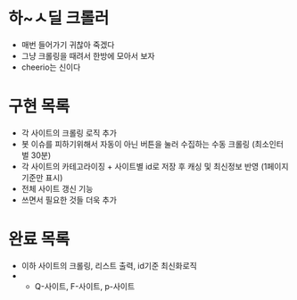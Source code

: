 # 하~ㅅ딜 크롤러
- 매번 들어가기 귀찮아 죽겠다
- 그냥 크롤링을 때려서 한방에 모아서 보자
- cheerio는 신이다

# 구현 목록
- 각 사이트의 크롤링 로직 추가
- 봇 이슈를 피하기위해서 자동이 아닌 버튼을 눌러 수집하는 수동 크롤링 (최소인터벌 30분)
- 각 사이트의 카테고라이징 + 사이트별 id로 저장 후 캐싱 및 최신정보 반영 (1페이지기준만 표시)
- 전체 사이트 갱신 기능
- 쓰면서 필요한 것들 더욱 추가

# 완료 목록
- 이하 사이트의 크롤링, 리스트 출력, id기준 최신화로직
- - Q-사이트, F-사이트, p-사이트
